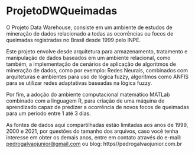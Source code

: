 # ProjetoDWQueimadas

O Projeto Data Warehouse, consiste em um ambiente de estudos de mineração de dados relacionado a todas as ocorrências ou focos de queimadas registradas no Brasil desde 1999 pelo INPE.

Este projeto envolve desde arquitetura para armazenamento, tratamento e manipulação de dados baseados em um ambiente relacional, como também, a implementação de cenários de aplicação de algoritmos de mineração de dados, como por exemplo: Redes Neurais, combinados com arquiteturas e ambientes para uso de lógica fuzzy, algoritmos como ANFIS para se utilizar redes adaptativas baseadas na lógica fuzzy.

Por fim, a adoção do ambiente computacional matemático MATLab combinado com a linguagem R, para criação de uma máquina de aprendizado capaz de predizer a ocorrência de novos focos de queimadas para um período entre 1 até 3 dias.

As fontes de dados aqui compartilhadas estão limitadas aos anos de 1999, 2000 e 2021, por questões do tamanho dos arquivos, caso você tenha interesse em obter os demais anos, entre em contato através do e-mail: pedrogalvaojunior@gmail.com ou blog: https//pedrogalvaojunior.com.br
